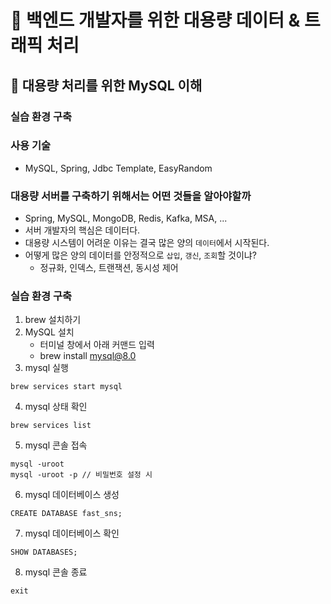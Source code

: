 # :book: 백엔드 개발자를 위한 대용량 데이터 & 트래픽 처리
## :pushpin: 대용량 처리를 위한 MySQL 이해
### 실습 환경 구축

### 사용 기술
- MySQL, Spring, Jdbc Template, EasyRandom

### 대용량 서버를 구축하기 위해서는 어떤 것들을 알아야할까
- Spring, MySQL, MongoDB, Redis, Kafka, MSA, ...
- 서버 개발자의 핵심은 데이터다.
- 대용량 시스템이 어려운 이유는 결국 많은 양의 `데이터`에서 시작된다.
- 어떻게 많은 양의 데이터를 안정적으로 `삽입`, `갱신`, `조회`할 것이냐?
  - 정규화, 인덱스, 트랜잭션, 동시성 제어

### 실습 환경 구축
1. brew 설치하기
2. MySQL 설치
   - 터미널 창에서 아래 커맨드 입력
   - brew install mysql@8.0
3. mysql 실행
````
brew services start mysql
````
4. mysql 상태 확인
````
brew services list
````
5. mysql 콘솔 접속
````
mysql -uroot
mysql -uroot -p // 비밀번호 설정 시
````
6. mysql 데이터베이스 생성
```text
CREATE DATABASE fast_sns;
```
7. mysql 데이터베이스 확인
````
SHOW DATABASES;
````
8. mysql 콘솔 종료
````
exit
````